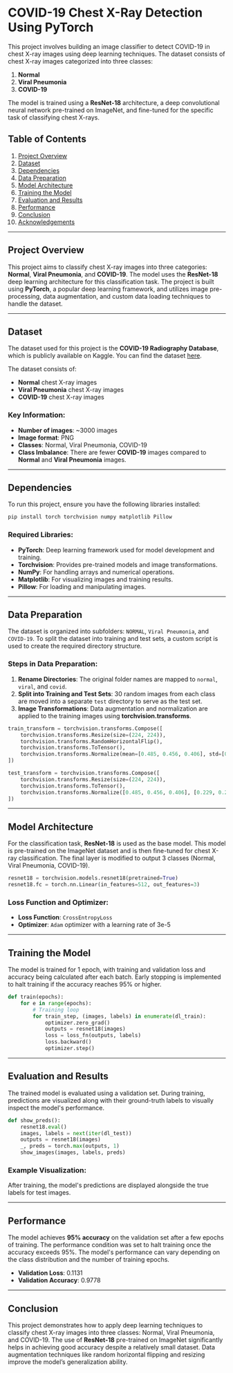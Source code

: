 # COVID-19 Chest X-Ray Detection Using PyTorch

This project involves building an image classifier to detect COVID-19 in chest X-ray images using deep learning techniques. The dataset consists of chest X-ray images categorized into three classes:
1. **Normal**
2. **Viral Pneumonia**
3. **COVID-19**

The model is trained using a **ResNet-18** architecture, a deep convolutional neural network pre-trained on ImageNet, and fine-tuned for the specific task of classifying chest X-rays.

## Table of Contents

1. [Project Overview](#project-overview)
2. [Dataset](#dataset)
3. [Dependencies](#dependencies)
4. [Data Preparation](#data-preparation)
5. [Model Architecture](#model-architecture)
6. [Training the Model](#training-the-model)
7. [Evaluation and Results](#evaluation-and-results)
8. [Performance](#performance)
9. [Conclusion](#conclusion)
10. [Acknowledgements](#acknowledgements)

---

## Project Overview

This project aims to classify chest X-ray images into three categories: **Normal**, **Viral Pneumonia**, and **COVID-19**. The model uses the **ResNet-18** deep learning architecture for this classification task. The project is built using **PyTorch**, a popular deep learning framework, and utilizes image pre-processing, data augmentation, and custom data loading techniques to handle the dataset.

---

## Dataset

The dataset used for this project is the **COVID-19 Radiography Database**, which is publicly available on Kaggle. You can find the dataset [here](https://www.kaggle.com/tawsifurrahman/covid19-radiography-database).

The dataset consists of:
- **Normal** chest X-ray images
- **Viral Pneumonia** chest X-ray images
- **COVID-19** chest X-ray images

### Key Information:
- **Number of images**: ~3000 images
- **Image format**: PNG
- **Classes**: Normal, Viral Pneumonia, COVID-19
- **Class Imbalance**: There are fewer **COVID-19** images compared to **Normal** and **Viral Pneumonia** images.

---

## Dependencies

To run this project, ensure you have the following libraries installed:

```bash
pip install torch torchvision numpy matplotlib Pillow
```

### Required Libraries:
- **PyTorch**: Deep learning framework used for model development and training.
- **Torchvision**: Provides pre-trained models and image transformations.
- **NumPy**: For handling arrays and numerical operations.
- **Matplotlib**: For visualizing images and training results.
- **Pillow**: For loading and manipulating images.

---

## Data Preparation

The dataset is organized into subfolders: `NORMAL`, `Viral Pneumonia`, and `COVID-19`. To split the dataset into training and test sets, a custom script is used to create the required directory structure.

### Steps in Data Preparation:
1. **Rename Directories**: The original folder names are mapped to `normal`, `viral`, and `covid`.
2. **Split into Training and Test Sets**: 30 random images from each class are moved into a separate `test` directory to serve as the test set.
3. **Image Transformations**: Data augmentation and normalization are applied to the training images using **torchvision.transforms**.

```python
train_transform = torchvision.transforms.Compose([
    torchvision.transforms.Resize(size=(224, 224)),
    torchvision.transforms.RandomHorizontalFlip(),
    torchvision.transforms.ToTensor(),
    torchvision.transforms.Normalize(mean=[0.485, 0.456, 0.406], std=[0.229, 0.224, 0.225])
])

test_transform = torchvision.transforms.Compose([
    torchvision.transforms.Resize(size=(224, 224)),
    torchvision.transforms.ToTensor(),
    torchvision.transforms.Normalize([0.485, 0.456, 0.406], [0.229, 0.224, 0.225])
])
```

---

## Model Architecture

For the classification task, **ResNet-18** is used as the base model. This model is pre-trained on the ImageNet dataset and is then fine-tuned for chest X-ray classification. The final layer is modified to output 3 classes (Normal, Viral Pneumonia, COVID-19).

```python
resnet18 = torchvision.models.resnet18(pretrained=True)
resnet18.fc = torch.nn.Linear(in_features=512, out_features=3)
```

### Loss Function and Optimizer:
- **Loss Function**: `CrossEntropyLoss`
- **Optimizer**: `Adam` optimizer with a learning rate of 3e-5

---

## Training the Model

The model is trained for 1 epoch, with training and validation loss and accuracy being calculated after each batch. Early stopping is implemented to halt training if the accuracy reaches 95% or higher.

```python
def train(epochs):
    for e in range(epochs):
        # Training loop
        for train_step, (images, labels) in enumerate(dl_train):
            optimizer.zero_grad()
            outputs = resnet18(images)
            loss = loss_fn(outputs, labels)
            loss.backward()
            optimizer.step()
```

---

## Evaluation and Results

The trained model is evaluated using a validation set. During training, predictions are visualized along with their ground-truth labels to visually inspect the model's performance.

```python
def show_preds():
    resnet18.eval()
    images, labels = next(iter(dl_test))
    outputs = resnet18(images)
    _, preds = torch.max(outputs, 1)
    show_images(images, labels, preds)
```

### Example Visualization:
After training, the model's predictions are displayed alongside the true labels for test images.

---

## Performance

The model achieves **95% accuracy** on the validation set after a few epochs of training. The performance condition was set to halt training once the accuracy exceeds 95%. The model's performance can vary depending on the class distribution and the number of training epochs.

- **Validation Loss**: 0.1131
- **Validation Accuracy**: 0.9778

---

## Conclusion

This project demonstrates how to apply deep learning techniques to classify chest X-ray images into three classes: Normal, Viral Pneumonia, and COVID-19. The use of **ResNet-18** pre-trained on ImageNet significantly helps in achieving good accuracy despite a relatively small dataset. Data augmentation techniques like random horizontal flipping and resizing improve the model’s generalization ability.